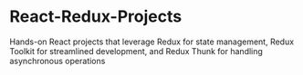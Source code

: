 # React-Redux-Projects
Hands-on React projects that leverage Redux for state management, Redux Toolkit for streamlined development, and Redux Thunk for handling asynchronous operations
